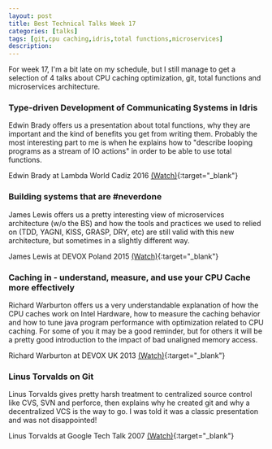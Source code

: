 ```yaml
---
layout: post
title: Best Technical Talks Week 17
categories: [talks]
tags: [git,cpu caching,idris,total functions,microservices]
description:
---
```


For week 17, I'm a bit late on my schedule, but I still manage to get a selection of 4 talks about CPU caching optimization, git, total functions and microservices architecture.

### Type-driven Development of Communicating Systems in Idris

Edwin Brady offers us a presentation about total functions, why they are important and the kind of benefits you get from writing them. Probably the most interesting part to me is when he explains how to "describe looping programs as a stream of IO actions" in order to be able to use total functions.

Edwin Brady at Lambda World Cadiz 2016 [(Watch)](https://www.youtube.com/watch?v=IQO9N0Y8tcM){:target="_blank"}

### Building systems that are #neverdone

James Lewis offers us a pretty interesting view of microservices architecture (w/o the BS) and how the tools and practices we used to relied on (TDD, YAGNI, KISS, GRASP, DRY, etc) are still valid with this new architecture, but sometimes in a slightly different way.

James Lewis at DEVOX Poland 2015 [(Watch)](https://www.youtube.com/watch?v=R_tWgcPYgRs){:target="_blank"}

### Caching in - understand, measure, and use your CPU Cache more effectively

Richard Warburton offers us a very understandable explanation of how the CPU caches work on Intel Hardware, how to measure the caching behavior and how to tune java program performance with optimization related to CPU caching. For some of you it may be a good reminder, but for others it will be a pretty good introduction to the impact of bad unaligned memory access. 

Richard Warburton at DEVOX UK 2013 [(Watch)](https://www.youtube.com/watch?v=7QD9fQRQ_l0){:target="_blank"}

### Linus Torvalds on Git

Linus Torvalds gives pretty harsh treatment to centralized source control like CVS, SVN and perforce, then explains why he created git and why a decentralized VCS is the way to go. I was told it was a classic presentation and was not disappointed! 

Linus Torvalds at Google Tech Talk 2007 [(Watch)](https://www.youtube.com/watch?v=4XpnKHJAok8){:target="_blank"}